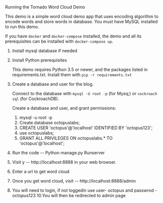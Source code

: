 Running the Tornado Word Cloud Demo

This demo is a simple word cloud demo app that uses encoding algorithm to encode words and store words in database.
You must have MySQL installed to run this demo.

If you have `docker` and `docker-compose` installed, the demo and all
its prerequisites can be installed with `docker-compose up`.

1. Install mysql database if needed
2. Install Python prerequisites

   This demo requires Python 3.5 or newer, and the packages listed in
   requirements.txt. Install them with `pip -r requirements.txt`

3. Create a database and user for the blog.

   Connect to the database with `mysql -U root -p` (for Mysq;) or
   `cockroach sql` (for CockroachDB).

   Create a database and user, and grant permissions:

      1. mysql -u root -p
      2. Create database octopuslabs;
      3. CREATE USER 'octopus'@'localhost' IDENTIFIED BY 'octopus123';
      4. use octopuslabs;
      5. GRANT ALL PRIVILEGES ON octopuslabs.* TO 'octopus'@'localhost';

5. Run the code -- Python manage.py Runserver
6. Visit y -- http://localhost:8888 in your web browser.
7. Enter a url to get word cloud
8. Once you get word cloud, visit -- http://localhost:8888/admin
9. You will need to login, if not loggedin use user- octopus and passwrod - octopus123
10.You will then be redirected to admin page
